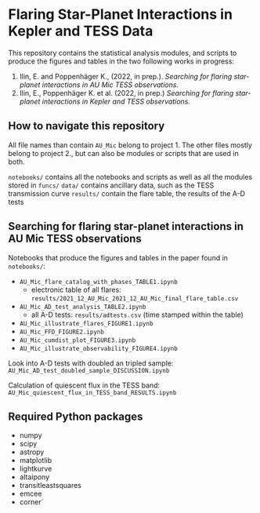 # Flaring Star-Planet Interactions in Kepler and TESS Data

This repository contains the statistical analysis modules, and scripts to produce the figures and tables in the two following works in progress:

1. Ilin, E. and Poppenhäger K., (2022, in prep.). *Searching for flaring star-planet interactions in AU Mic TESS observations.*
2. Ilin, E., Poppenhäger K. et al. (2022, in prep.) *Searching for flaring star-planet interactions in Kepler and TESS observations.*

## How to navigate this repository

All file names than contain `AU_Mic` belong to project 1. The other files mostly belong to project 2., but can also be modules or scripts that are used in both.

`notebooks/` contains all the notebooks and scripts as well as all the modules stored in `funcs/`
`data/` contains ancillary data, such as the TESS transmission curve
`results/` contain the flare table, the results of the A-D tests

## Searching for flaring star-planet interactions in AU Mic TESS observations

Notebooks that produce the figures and tables in the paper found in `notebooks/`:

- `AU_Mic_flare_catalog_with_phases_TABLE1.ipynb`
  - electronic table of all flares: `results/2021_12_AU_Mic_2021_12_AU_Mic_final_flare_table.csv`
- `AU_Mic_AD_test_analysis_TABLE2.ipynb`
  - all A-D tests: `results/adtests.csv` (time stamped within the table) 
- `AU_Mic_illustrate_flares_FIGURE1.ipynb`
- `AU_Mic_FFD_FIGURE2.ipynb`
- `AU_Mic_cumdist_plot_FIGURE3.ipynb`
- `AU_Mic_illustrate_observability_FIGURE4.ipynb`

Look into A-D tests with doubled an tripled sample: `AU_Mic_AD_test_doubled_sample_DISCUSSION.ipynb`

Calculation of quiescent flux in the TESS band: `AU_Mic_quiescent_flux_in_TESS_band_RESULTS.ipynb`



## Required Python packages

- numpy
- scipy
- astropy
- matplotlib
- lightkurve
- altaipony
- transitleastsquares
- emcee
- corner`
